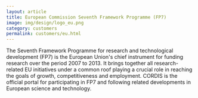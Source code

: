 ```yaml
---
layout: article
title: European Commission Seventh Framework Programme (FP7)
image: img/design/logo_eu.png
category: customers
permalink: customers/eu.html
---
```


The Seventh Framework Programme for research and technological
development (FP7) is the European Union's chief instrument for funding
research over the period 2007 to 2013. It brings together all
research-related EU initiatives under a common roof playing a crucial
role in reaching the goals of growth, competitiveness and
employment. CORDIS is the official portal for participating in FP7 and
following related developments in European science and technology.


